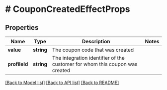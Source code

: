 # # CouponCreatedEffectProps

## Properties

Name | Type | Description | Notes
------------ | ------------- | ------------- | -------------
**value** | **string** | The coupon code that was created | 
**profileId** | **string** | The integration identifier of the customer for whom this coupon was created | 

[[Back to Model list]](../../README.md#documentation-for-models) [[Back to API list]](../../README.md#documentation-for-api-endpoints) [[Back to README]](../../README.md)



